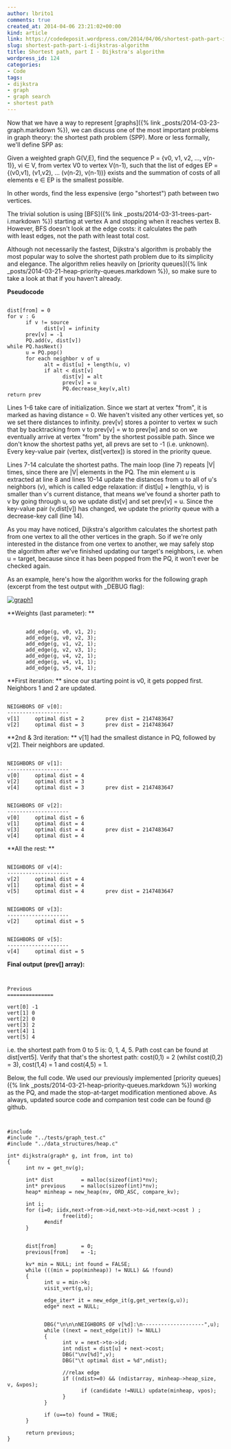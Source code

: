 ```yaml
---
author: lbrito1
comments: true
created_at: 2014-04-06 23:21:02+00:00
kind: article
link: https://codedeposit.wordpress.com/2014/04/06/shortest-path-part-i-dijkstras-algorithm/
slug: shortest-path-part-i-dijkstras-algorithm
title: Shortest path, part I - Dijkstra's algorithm
wordpress_id: 124
categories:
- Code
tags:
- dijkstra
- graph
- graph search
- shortest path
---
```


Now that we have a way to represent [graphs]({% link _posts/2014-03-23-graph.markdown %}), we can discuss one of the most important problems in graph theory: the shortest path problem (SPP). More or less formally, we'll define SPP as:


Given a weighted graph G(V,E), find the sequence P = {v0, v1, v2, ..., v(n-1)}, vi ∈ V, from vertex V0 to vertex V(n-1), such that the list of edges EP = {(v0,v1), (v1,v2), ... (v(n-2), v(n-1))} exists and the summation of costs of all elements e ∈ EP is the smallest possible.


In other words, find the less expensive (ergo "shortest") path between two vertices.

The trivial solution is using [BFS]({% link _posts/2014-03-31-trees-part-i.markdown %}) starting at vertex A and stopping when it reaches vertex B. However, BFS doesn't look at the edge costs: it calculates the path with least edges, not the path with least total cost.

Although not necessarily the fastest, Dijkstra's algorithm is probably the most popular way to solve the shortest path problem due to its simplicity and elegance. The algorithm relies heavily on [priority queues]({% link _posts/2014-03-21-heap-priority-queues.markdown %}), so make sure to take a look at that if you haven't already.

**Pseudocode**

<pre><code class="language-bash">
dist[from] = 0
for v : G
      if v != source
            dist[v] = infinity
      prev[v] = -1
      PQ.add(v, dist[v])
while PQ.hasNext()
      u = PQ.pop()
      for each neighbor v of u
            alt = dist[u] + length(u, v)
            if alt < dist[v]
                  dist[v] = alt
                  prev[v] = u
                  PQ.decrease_key(v,alt)
return prev
</code></pre>

<!-- more -->

Lines 1-6 take care of initialization. Since we start at vertex "from", it is marked as having distance = 0. We haven't visited any other vertices yet, so we set there distances to infinity. prev[v] stores a pointer to vertex w such that by backtracking from v to prev[v] = w to prev[w] and so on we eventually arrive at vertex "from" by the shortest possible path. Since we don't know the shortest paths yet, all prevs are set to -1 (i.e. unknown). Every key-value pair (vertex, dist[vertex]) is stored in the priority queue.

Lines 7-14 calculate the shortest paths. The main loop (line 7) repeats |V| times, since there are |V| elements in the PQ. The min element _u_ is extracted at line 8 and lines 10-14 update the distances from u to all of u's neighbors (v), which is called edge relaxation: if dist[u] + length(u, v) is smaller than v's current distance, that means we've found a shorter path to v by going through u, so we update dist[v] and set prev[v] = u. Since the key-value pair (v,dist[v]) has changed, we update the priority queue with a decrease-key call (line 14).

As you may have noticed, Dijkstra's algorithm calculates the shortest path from one vertex to all the other vertices in the graph. So if we're only interested in the distance from one vertex to another, we may safely stop the algorithm after we've finished updating our target's neighbors, i.e. when u = target, because since it has been popped from the PQ, it won't ever be checked again.

As an example, here's how the algorithm works for the following graph (excerpt from the test output with _DEBUG flag):

[![graph1](/assets/images/codedeposit/2014/04/graph1.png)](/assets/images/codedeposit/2014/04/graph1.png)

**Weights (last parameter): **

<pre><code class="language-bash">
      add_edge(g, v0, v1, 2);
      add_edge(g, v0, v2, 3);
      add_edge(g, v1, v2, 1);
      add_edge(g, v2, v3, 1);
      add_edge(g, v4, v2, 1);
      add_edge(g, v4, v1, 1);
      add_edge(g, v5, v4, 1);
</code></pre>

**First iteration: ** since our starting point is v0, it gets popped first. Neighbors 1 and 2 are updated.

<pre><code class="language-bash">
NEIGHBORS OF v[0]:
--------------------
v[1]     optimal dist = 2       prev dist = 2147483647
v[2]     optimal dist = 3       prev dist = 2147483647
</code></pre>

**2nd & 3rd iteration: ** v[1] had the smallest distance in PQ, followed by v[2]. Their neighbors are updated.

<pre><code class="language-bash">
NEIGHBORS OF v[1]:
--------------------
v[0]     optimal dist = 4
v[2]     optimal dist = 3
v[4]     optimal dist = 3       prev dist = 2147483647


NEIGHBORS OF v[2]:
--------------------
v[0]     optimal dist = 6
v[1]     optimal dist = 4
v[3]     optimal dist = 4       prev dist = 2147483647
v[4]     optimal dist = 4
</code></pre>

**All the rest: **

<pre><code class="language-bash">
NEIGHBORS OF v[4]:
--------------------
v[2]     optimal dist = 4
v[1]     optimal dist = 4
v[5]     optimal dist = 4       prev dist = 2147483647


NEIGHBORS OF v[3]:
--------------------
v[2]     optimal dist = 5


NEIGHBORS OF v[5]:
--------------------
v[4]     optimal dist = 5
</code></pre>

**Final output (prev[] array):**

<pre><code class="language-bash">

Previous
===============

vert[0] -1
vert[1] 0
vert[2] 0
vert[3] 2
vert[4] 1
vert[5] 4
</code></pre>

i.e. the shortest path from 0 to 5 is: 0, 1, 4, 5. Path cost can be found at dist[vert5]. Verify that that's the shortest path: cost(0,1) = 2 (whilst cost(0,2) = 3), cost(1,4) = 1 and cost(4,5) = 1.

Below, the full code. We used our previously implemented [priority queues]({% link _posts/2014-03-21-heap-priority-queues.markdown %}) working as the PQ, and made the stop-at-target modification mentioned above. As always, updated source code and companion test code can be found @ github.

<pre><code class="language-c">

#include <limits.h>
#include "../tests/graph_test.c"
#include "../data_structures/heap.c"

int* dijkstra(graph* g, int from, int to)
{
      int nv = get_nv(g);

      int* dist         = malloc(sizeof(int)*nv);
      int* previous     = malloc(sizeof(int)*nv);
      heap* minheap = new_heap(nv, ORD_ASC, compare_kv);

      int i;
      for (i=0; i<nv; i++)
      {
            dist[i] = INT_MAX;
            previous[i] = -1;
            kv* val = new_kv(i, (void*) &dist[i], compare_integer);
            push(minheap, val);

            #ifdef _DEBUG
                  edge_iter* itd = new_edge_it(g,get_vertex(g,i));
                  edge* next = NULL;
                  while ((next = next_edge(itd)) != NULL) DBG("\n%d\tE(%lu,%lu) = %d",itd->idx,next->from->id,next->to->id,next->cost ) ;
                  free(itd);
            #endif
      }


      dist[from]        = 0;
      previous[from]    = -1;

      kv* min = NULL; int found = FALSE;
      while (((min = pop(minheap)) != NULL) && !found)
      {
            int u = min->k;
            visit_vert(g,u);

            edge_iter* it = new_edge_it(g,get_vertex(g,u));
            edge* next = NULL;


            DBG("\n\n\nNEIGHBORS OF v[%d]:\n--------------------",u);
            while ((next = next_edge(it)) != NULL)
            {
                  int v = next->to->id;
                  int ndist = dist[u] + next->cost;
                  DBG("\nv[%d]",v);
                  DBG("\t optimal dist = %d",ndist);

                  //relax edge
                  if ((ndist>=0) && (ndist<dist[v]) && (u!=v))
                  {
                        DBG("\tprev dist = %d",dist[v]);

                        dist[v]     = ndist;
                        previous[v] = u;

                        int vpos = -1;
                        kv* candidate = get_kv(minheap->array, minheap->heap_size, v, &vpos);
                        if (candidate !=NULL) update(minheap, vpos);
                  }
            }

            if (u==to) found = TRUE;
      }

      return previous;
}
</code></pre>

